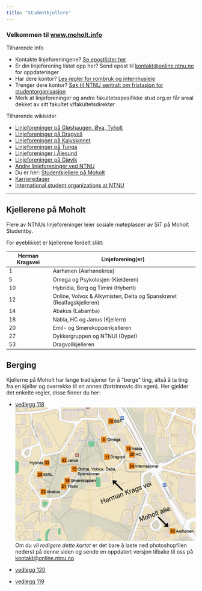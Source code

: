 ```yaml
---
title: "Studentkjellere"
---
```


### Velkommen til **www.moholt.info**

Tilhørende info

- Kontakte linjeforeningene? [Se epostlister her](https://online.ntnu.no/resourcecenter/mailinglists)
- Er din linjeforening listet opp her? Send epost til kontakt@online.ntnu.no for oppdateringer
- Har dere kontor? [Les regler for rombruk og internhusleie](https://innsida.ntnu.no/web/guest/wiki/-/wiki/Norsk/Regler+for+bruk+av+arealer)
- Trenger dere kontor? [Søk til NTNU sentralt om fristasjon for studentorganisasjon](https://innsida.ntnu.no/web/guest/wiki/-/wiki/Norsk/Lokaler+for+studentorganisasjoner+og+studentforeninger)
- Merk at linjeforeninger og andre fakultetsspesifikke stud.org.er får areal dekket av sitt fakultet v/fakultetsdirektør

Tilhørende wikisider

- [Linjeforeninger på Gløshaugen, Øya, Tyholt](/trondheimsstudent/linjeforeninger/)
- [Linjeforeninger på Dragvoll](/trondheimsstudent/linjeforeninger/dragvoll/)
- [Linjeforeninger på Kalvskinnet](/trondheimsstudent/linjeforeninger/kalvskinnet/)
- [Linjeforeninger på Tunga](/trondheimsstudent/linjeforeninger/linjeforeninger-pa-tunga/)
- [Linjeforeninger i Ålesund](/trondheimsstudent/linjeforeninger/alesund/)
- [Linjeforeninger på Gjøvik](/trondheimsstudent/linjeforeninger/gjovik/)
- [Andre linjeforeninger ved NTNU](/trondheimsstudent/linjeforeninger/andre/)
- Du er her: [Studentkjellere på Moholt](/trondheimsstudent/linjeforeninger/studentkjellere/)
- [Karrieredager](/trondheimsstudent/linjeforeninger/karrieredager/)
- [International student organizations at NTNU](/trondheimsstudent/linjeforeninger/internasjonalorg/)

---

## Kjellerene på Moholt

Flere av NTNUs linjeforeninger leier sosiale møteplasser av SiT på Moholt Studentby.

For øyeblikket er kjellerene fordelt slikt:

| Herman Kragsvei | Linjeforening(er)                                                     |
| --------------- | --------------------------------------------------------------------- |
| 1               | Aarhønen (Aarhønekroa)                                                |
| 5               | Omega og Psykolosjen (Kielderen)                                      |
| 10              | Hybridia, Berg og Timini (Hyberti)                                    |
| 12              | Online, Volvox & Alkymisten, Delta og Spanskrøret (Realfagskjelleren) |
| 14              | Abakus (Labamba)                                                      |
| 18              | Nabla, HC og Janus (Kjellern)                                         |
| 20              | Emil- og Smørekoppenkjelleren                                         |
| 27              | Dykkergruppen og NTNUI (Dypet)                                        |
| 53              | Dragvollkjelleren                                                     |

## Berging

Kjellerne på Moholt har lange tradisjoner for å "berge" ting, altså å ta ting fra en kjeller og overrekke til en annen (fortrinnsvis din egen). Her gjelder det enkelte regler, disse finner du her:

- [vedlegg 118](/attachments/118-Bergingsregler.pdf)
  ![Bilde 292](../../../../assets/images/292-Moholtkjellerne.png)
  Om du vil _redigere dette kartet_ er det bare å laste ned photoshopfilen nederst på denne siden og sende en oppdatert versjon tilbake til oss på kontakt@online.ntnu.no

- [vedlegg 120](/attachments/120-Moholtkjellerne.png)
- [vedlegg 119](/attachments/119-Moholtkjellerne.psd)
